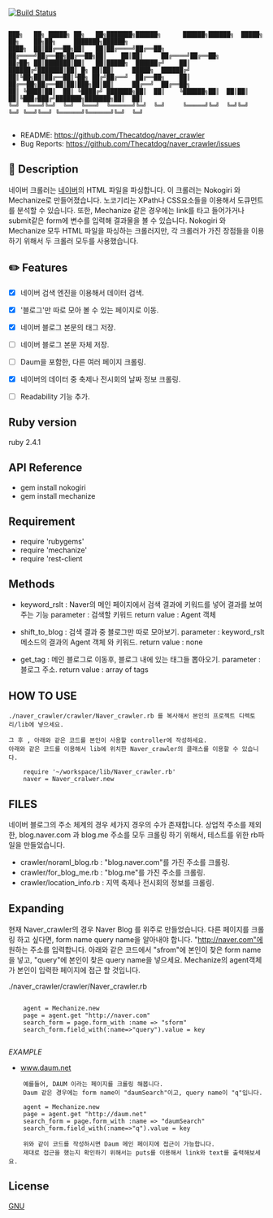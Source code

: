[![Build Status](https://travis-ci.org/Thecatdog/naver_crawler.png?branch=master)](https://travis-ci.org/Thecatdog/naver_crawler)
 ```

███╗   ██╗ █████╗ ██╗   ██╗███████╗██████╗      ██████╗██████╗  █████╗ ██╗    ██╗██╗     ███████╗██████╗ 
████╗  ██║██╔══██╗██║   ██║██╔════╝██╔══██╗    ██╔════╝██╔══██╗██╔══██╗██║    ██║██║     ██╔════╝██╔══██╗
██╔██╗ ██║███████║██║   ██║█████╗  ██████╔╝    ██║     ██████╔╝███████║██║ █╗ ██║██║     █████╗  ██████╔╝
██║╚██╗██║██╔══██║╚██╗ ██╔╝██╔══╝  ██╔══██╗    ██║     ██╔══██╗██╔══██║██║███╗██║██║     ██╔══╝  ██╔══██╗
██║ ╚████║██║  ██║ ╚████╔╝ ███████╗██║  ██║    ╚██████╗██║  ██║██║  ██║╚███╔███╔╝███████╗███████╗██║  ██║
╚═╝  ╚═══╝╚═╝  ╚═╝  ╚═══╝  ╚══════╝╚═╝  ╚═╝     ╚═════╝╚═╝  ╚═╝╚═╝  ╚═╝ ╚══╝╚══╝ ╚══════╝╚══════╝╚═╝  ╚═╝
                                                                                                                  
 ```
 
* README:       https://github.com/Thecatdog/naver_crawler
* Bug Reports:  https://github.com/Thecatdog/naver_crawler/issues

## :star2: Description

네이버 크롤러는 [네이버]("http://naver.com")의 HTML 파일을 파싱합니다. 이 크롤러는 Nokogiri 와 Mechanize로 만들어졌습니다. 노코기리는 XPath나 CSS요소들을 이용해서 도큐먼트를 분석할 수 있습니다. 또한, Mechanize 같은 경우에는 link를 타고 들어가거나 submit같은 form에 변수를 입력해 결과물을 볼 수 있습니다.
Nokogiri 와 Mechanize 모두 HTML 파일을 파싱하는 크롤러지만, 각 크롤러가 가진 장점들을 이용하기 위해서 두 크롤러 모두를 사용했습니다.

## :pencil2: Features

- [x] 네이버 검색 엔진을 이용해서 데이터 검색.
- [x] '블로그'만 따로 모아 볼 수 있는 페이지로 이동.
- [x] 네이버 블로그 본문의 태그 저장.
- [ ] 네이버 블로그 본문 자체 저장.
- [ ] Daum을 포함한, 다른 여러 페이지 크롤링.
- [x] 네이버의 데이터 중 축제나 전시회의 날짜 정보 크롤링.
- [ ] Readability 기능 추가.


## Ruby version 

ruby 2.4.1

## API Reference

* gem install nokogiri
* gem install mechanize

## Requirement

* require 'rubygems'
* require 'mechanize'
* require 'rest-client

## Methods
* keyword_rslt : Naver의 메인 페이지에서 검색 결과에 키워드를 넣어 결과를 보여주는 기능
parameter : 검색할 키워드
return value : Agent 객체

* shift_to_blog : 검색 결과 중 블로그만 따로 모아보기.
parameter : keyword_rslt 메소드의 결과의 Agent 객체 와 키워드.
return value : none   

* get_tag : 메인 블로그로 이동후, 블로그 내에 있는 태그들 뽑아오기.
parameter : 블로그 주소.
return value : array of tags

## HOW TO USE

```
./naver_crawler/crawler/Naver_crawler.rb 를 복사해서 본인의 프로젝트 디렉토리/lib에 넣으세요.

그 후 , 아래와 같은 코드를 본인이 사용할 controller에 작성하세요.
아래와 같은 코드를 이용해서 lib에 위치한 Naver_crawler의 클래스를 이용할 수 있습니다.

	require '~/workspace/lib/Naver_crawler.rb'
	naver = Naver_cralwer.new

```

## FILES

네이버 블로그의 주소 체계의 경우 세가지 경우의 수가 존재합니다.
상업적 주소를 제외한, blog.naver.com 과 blog.me 주소를 모두 크롤링 하기 위해서,
테스트를 위한 rb파일을 만들었습니다.

* crawler/noraml_blog.rb : "blog.naver.com"를 가진 주소를 크롤링.
* crawler/for_blog_me.rb : "blog.me"를 가진 주소를 크롤링.
* crawler/location_info.rb : 지역 축제나 전시회의 정보를 크롤링.

## Expanding

현재 Naver_crawler의 경우 Naver Blog 를 위주로 만들었습니다.
다른 페이지를 크롤링 하고 싶다면, form name query name을 알아내야 합니다.
"http://naver.com"에 원하는 주소를 입력합니다.
아래와 같은 코드에서 "sfrom"에 본인이 찾은 form name을 넣고, "query"에 본인이 찾은 query name을 넣으세요.
Mechanize의 agent객체가 본인이 입력한 페이지에 접근 할 것입니다.


./naver_crawler/crawler/Naver_crawler.rb
```
   
	agent = Mechanize.new
	page = agent.get "http://naver.com"
	search_form = page.form_with :name => "sform"
	search_form.field_with(:name=>"query").value = key
   
```

_EXAMPLE_
* www.daum.net

```
	예를들어, DAUM 이라는 페이지를 크롤링 해봅니다.
	Daum 같은 경우에는 form name이 "daumSearch"이고, query name이 "q"입니다.

	agent = Mechanize.new
	page = agent.get "http://daum.net"
	search_form = page.form_with :name => "daumSearch"
	search_form.field_with(:name=>"q").value = key
	
	위와 같이 코드를 작성하시면 Daum 메인 페이지에 접근이 가능합니다.
	제대로 접근을 했는지 확인하기 위해서는 puts를 이용해서 link와 text를 출력해보세요.

```


## License

[GNU](https://github.com/Thecatdog/naver_crawler/blob/master/LICENSE)


